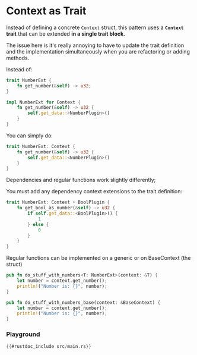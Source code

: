 # Context as Trait

Instead of defining a concrete `Context` struct, this pattern
uses a **`Context` trait** that can be extended **in a single trait block**.

The issue here is it's really annoying to have to update the trait definition
and the implementation simultaneously when you are refactoring or adding methods.

Instead of:

```rust
trait NumberExt {
    fn get_number(&self) -> u32;
}

impl NumberExt for Context {
    fn get_number(&self) -> u32 {
        self.get_data::<NumberPlugin>()
    }
}
```

You can simply do:

```rust
trait NumberExt: Context {
    fn get_number(&self) -> u32 {
        self.get_data::<NumberPlugin>()
    }
}
```

Dependencies and regular functions work slightly differently;

You must add any dependency context extensions to the trait definition:

```rust
trait NumberExt: Context + BoolPlugin {
    fn get_bool_as_number(&self) -> u32 {
        if self.get_data::<BoolPlugin>() {
            1
        } else {
            0
        }
    }
}
```

Regular functions can be implemented on a generic or on BaseContext (the struct)

```rust
pub fn do_stuff_with_numbers<T: NumberExt>(context: &T) {
    let number = context.get_number();
    println!("Number is: {}", number);
}

pub fn do_stuff_with_numbers_base(context: &BaseContext) {
    let number = context.get_number();
    println!("Number is: {}", number);
}
```


### Playground

```rust
{{#rustdoc_include src/main.rs}}
```
